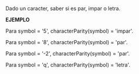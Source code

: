 Dado un caracter, saber si es par, impar o letra.

**EJEMPLO**

Para symbol = '5', characterParity(symbol) = 'impar'.

Para symbol = '8', characterParity(symbol) = 'par'.

Para symbol = '-2', characterParity(symbol) = 'par'.

Para symbol = 'q', characterParity(symbol) = 'letra'.
